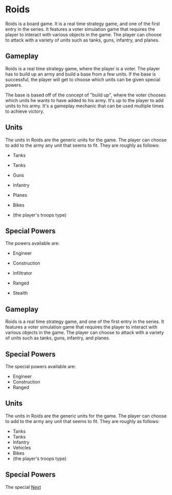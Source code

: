 # Roids

Roids is a board game. It is a real time strategy game, and one of the first entry in the series. It features a voter simulation game that requires the player to interact with various objects in the game. The player can choose to attack with a variety of units such as tanks, guns, infantry, and planes.

## Gameplay

Roids is a real time strategy game, where the player is a voter. The player has to build up an army and build a base from a few units. If the base is successful, the player will get to choose which units can be given special powers.

The base is based off of the concept of "build up", where the voter chooses which units he wants to have added to his army. It's up to the player to add units to his army. It's a gameplay mechanic that can be used multiple times to achieve victory.

## Units

The units in Roids are the generic units for the game. The player can choose to add to the army any unit that seems to fit. They are roughly as follows:

*   Tanks
*   Tanks
*   Guns
*   Infantry
*   Planes

*   Bikes
*   (the player's troops type)

## Special Powers

The powers available are:

*   Engineer
*   Construction
*   Infiltrator
*   Ranged

*   Stealth

## Gameplay

Roids is a real time strategy game, and one of the first entry in the series. It features a voter simulation game that requires the player to interact with various objects in the game. The player can choose to attack with a variety of units such as tanks, guns, infantry, and planes.

## Special Powers

The special powers available are:

*   Engineer
*   Construction
*   Ranged

## Units

The units in Roids are the generic units for the game. The player can choose to add to the army any unit that seems to fit. They are roughly as follows:

*   Tanks
*   Tanks
*   Infantry
*   Vehicles
*   Bikes
*   (the player's troops type)

## Special Powers

The special
[Next](295.md)